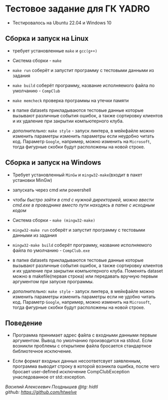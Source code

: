 # Тестовое задание для ГК YADRO

- Тестировалось на Ubuntu 22.04 и Windows 10

## Сборка и запуск на __Linux__

- требует установленные ```make``` и ```gcc(g++)```

- Система сборки - ```make``` 
- ```make run``` соберёт и запустит программу с тестовыми данными из задания
  
- ```make build``` соберёт программу, название исполняемого файла по умолчанию - ```CompClub```

- ```make memcheck``` проверка программы на утечки памяти

- в папке datasets прикладываются тестовые данные которые вызывают различные события ошибок, а также сортировку клиентов и их удаление при закрытии компьютерного клуба. 

- _дополнительно:_ ```make style``` - запуск линтера, в мейкфайле можно изменить параметры изменить параметры если неудобно читать код. Параметр ```Google```, например, можно изменить на ```Microsoft```, тогда фигурные скобки будут расположены на новой строке.

## Сборка и запуск на __Windows__

- Требует установленный ```MinGw``` и ```mingw32-make```(входит в пакет установки MinGw)

- запускать через cmd или powershell 

- _чтобы быстро зайти в cmd с нужной директорией, можно ввести cmd.exe в проводнике вместо пути находясь в папке с исходным кодом_

- Система сборки - ```make (mingw32-make)``` 

- ```mingw32-make run``` соберёт и запустит программу с тестовыми данными из задания

- ```mingw32-make build``` соберёт программу, название исполняемого файла по умолчанию - ```CompClub.exe```

- в папке datasets прикладываются тестовые данные которые вызывают различные события ошибок, а также сортировку клиентов и их удаление при закрытии компьютерного клуба. Поменять dataset можно в makefile(первая строка) или передавать вручную первым аргументом при запуске программы.

- _дополнительно:_ ```make style``` - запуск линтера, в мейкфайле можно изменить параметры изменить параметры если не удобно читать код. Параметр ```Google```, например, можно изменить на ```Microsoft```, тогда фигурные скобки будут расположены на новой строке.

## Поведение 

- Программа принимает адрес файла с входными данными первым аргументом. Вывод по умолчанию производится на stdout. Если возникли проблемы с открытием файла бросается стандартное библиотечное исключение.

- Если формат входных данных несоответсвует заявленным, программа выводит строку в которой возникла ошибка, после чего бросает user-defined исключение CompClubException унаследованное от std::exception.

_Василий Алексеевич Позднышев @tg: hidtl  
github: https://github.com/htwelve_  



